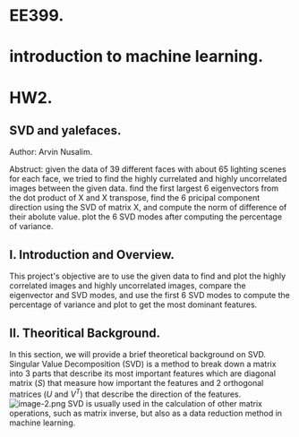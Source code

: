 # EE399. 
# introduction to machine learning. 
# HW2. 

## SVD and yalefaces. 
Author: Arvin Nusalim. 

Abstruct: given the data of 39 different faces with about 65 lighting scenes for each face, we tried to find the highly currelated and highly uncorrelated images between the given data. find the first largest 6 eigenvectors from the dot product of X and X transpose, find the 6 pricipal component direction using the SVD of matrix X, and compute the norm of difference of their abolute value. plot the 6 SVD modes after computing the percentage of variance.

## I. Introduction and Overview.   
This project's objective are to use the given data to find and plot the highly correlated images and highly uncorrelated images, compare the eigenvector and SVD modes, and use the first 6 SVD modes to compute the percentage of variance and plot to get the most dominant features. 

## II. Theoritical Background. 
In this section, we will provide a brief theoretical background on SVD. Singular Value Decomposition (SVD) is a method to break down a matrix into 3 parts that describe its most important features which are diagonal matrix ($S$) that measure how important the features and 2 orthogonal matrices ($U$ and $V^T$) that describe the direction of the features. 
![image-2.png](attachment:image-2.png)
SVD is usually used in the calculation of other matrix operations, such as matrix inverse, but also as a data reduction method in machine learning.

